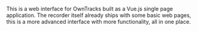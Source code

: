 This is a web interface for OwnTracks built as a Vue.js single page application. The recorder itself already ships with some basic web pages, this is a more advanced interface with more functionality, all in one place.